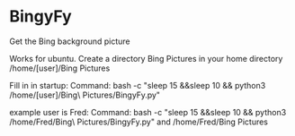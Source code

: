 # BingyFy
Get the Bing background picture

Works for ubuntu.
Create a directory Bing Pictures in your home directory
/home/[user]/Bing Pictures 

Fill in in startup:
Command: bash -c "sleep 15 &&sleep 10 && python3 /home/[user]/Bing\ Pictures/BingyFy.py"

example user is Fred:
Command: bash -c "sleep 15 &&sleep 10 && python3 /home/Fred/Bing\ Pictures/BingyFy.py"
and
/home/Fred/Bing Pictures 
